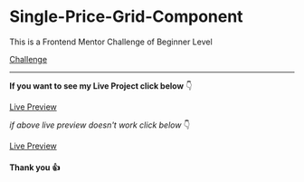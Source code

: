 # Single-Price-Grid-Component

This is a Frontend Mentor Challenge of Beginner Level

[Challenge](https://www.frontendmentor.io/challenges/single-price-grid-component-5ce41129d0ff452fec5abbbc)

---

**If you want to see my Live Project click below** :point_down:

[Live Preview]()

_if above live preview doesn't work click below_ :point_down:

[Live Preview]()

#### Thank you :+1:
